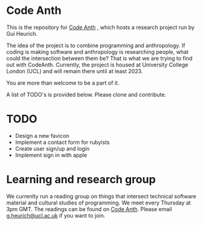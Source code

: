 # Code Anth

This is the repository for [Code Anth](https://code-anth.herokuapp.com) , which hosts a research project run by Gui Heurich.

The idea of the project is to combine programming and anthropology. If coding is making software and anthropology is researching people, what could the intersection between them be?
That is what we are trying to find out with CodeAnth. Currently, the project is housed at University College London (UCL) and will remain there until at least 2023. 

You are more than welcome to be a part of it.

A list of TODO's is provided below. Please clone and contribute.

# TODO

- Design a new favicon
- Implement a contact form for rubyists
- Create user sign/up and login
- Implement sign in with apple

# Learning and research group

We currenlty run a reading group on things that intersect technical software material and cultural studies of programming.
We meet every Thursday at 3pm GMT. The readings can be found on [Code Anth](https://code-anth.herokuapp.com).
Please email g.heurich@ucl.ac.uk if you want to join. 
